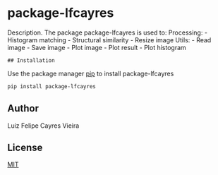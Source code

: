 # package-lfcayres

Description. 
The package package-lfcayres is used to:
	Processing:
		- Histogram matching 
		- Structural similarity
		- Resize image
	Utils:
		- Read image
		- Save image
		- Plot image
		- Plot result
		- Plot histogram

	
	## Installation

Use the package manager [pip](https://pip.pypa.io/en/stable/) to install package-lfcayres

```bash
pip install package-lfcayres
```



## Author
Luiz Felipe Cayres Vieira

## License
[MIT](https://choosealicense.com/licenses/mit/)